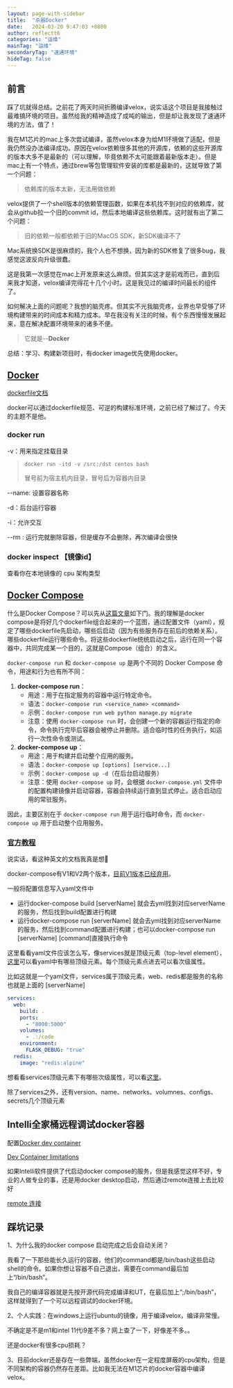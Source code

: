 ```yaml
---
layout: page-with-sidebar
title:  "杀器Docker"
date:   2024-03-20 9:47:03 +0800
author: reflectt6
categories: "运维"
mainTag: "运维"
secondaryTag: "速通环境"
hideTag: false
---
```


## 前言

踩了坑就得总结。之前花了两天时间折腾编译velox，说实话这个项目是我接触过最难搞环境的项目。虽然给我的精神造成了成吨的输出，但是却让我发现了速通环境的方法，值了！

我在M1芯片的mac上多次尝试编译，虽然velox本身为给M1环境做了适配，但是我仍然没办法编译成功。原因在velox依赖很多其他的开源库，依赖的这些开源库的版本大多不是最新的（可以理解，毕竟依赖不太可能跟着最新版本走）。但是mac上有一个特点，通过brew等包管理软件安装的库都是最新的，这就导致了第一个问题：

> 依赖库的版本太新，无法用做依赖

velox提供了一个shell版本的依赖管理函数，如果在本机找不到对应的依赖库，就会从github拉一个旧的commit id，然后本地编译这些依赖库。这时就有出了第二个问题：

> 旧的依赖一般都依赖于旧的MacOS SDK，新SDK编译不了

Mac系统换SDK是很麻烦的，我个人也不想换，因为新的SDK修复了很多bug，我感觉这波反向升级很蠢。

这是我第一次感觉在mac上开发原来这么麻烦。但其实这才是前戏而已，直到后来我才知道，velox编译完得花十几个小时。这是我见过的编译时间最长的组件了。



如何解决上面的问题呢？我想的脑壳疼。但其实不光我脑壳疼，业界也早受够了环境构建带来的时间成本和精力成本。早在我没有关注的时候，有个东西慢慢发展起来，意在解决配置环境带来的诸多不便。

> 它就是--**Docker**

总结：学习、构建新项目时，有docker image优先使用docker。





## [Docker](https://docs.docker.com/manuals/)

[dockerfile文档](https://docs.docker.com/reference/dockerfile/)

docker可以通过dockerfile规范、可逆的构建标准环境，之前已经了解过了。今天的主题不是他。

### docker run

-v：用来指定挂载目录

> ```shell
> docker run -itd -v /src:/dst centos bash
> ```
>
> 冒号前为宿主机内目录，冒号后为容器内目录

--name: 设置容器名称

-d：后台运行容器

-i：允许交互 

--rm : 运行完就删除容器，但是缓存不会删除，再次编译会很快



### docker inspect 【镜像id】

查看你在本地镜像的 cpu 架构类型



## [Docker Compose](https://docs.docker.com/compose/compose-file/)

什么是Docker Compose？可以先从[这篇文章](https://www.freecodecamp.org/chinese/news/what-is-docker-compose-how-to-use-it/)如下门。我的理解是docker compose是将好几个dockerfile组合起来的一个蓝图，通过配置文件（yaml），规定了哪些dockerfile先启动，哪些后启动（因为有些服务存在前后的依赖关系）。哪些dockerfile运行哪些命令。将这些dockerfile统统启动之后，运行在同一个容器中，共同完成某一个目的，这就是Compose（组合）的含义。

`docker-compose run` 和 `docker-compose up` 是两个不同的 Docker Compose 命令，用途和行为也有所不同：

1. **docker-compose run**：
   - 用途：用于在指定服务的容器中运行特定命令。
   - 语法：`docker-compose run <service_name> <command>`
   - 示例：`docker-compose run web python manage.py migrate`
   - 注意：使用 `docker-compose run` 时，会创建一个新的容器运行指定的命令，命令执行完毕后容器会被停止并删除。适合临时性的任务执行，如运行一次性命令或测试。
2. **docker-compose up**：
   - 用途：用于构建并启动整个应用的服务。
   - 语法：`docker-compose up [options] [service...]`
   - 示例：`docker-compose up -d`（在后台启动服务）
   - 注意：使用 `docker-compose up` 时，会根据 `docker-compose.yml` 文件中的配置构建镜像并启动容器，容器会持续运行直到显式停止。适合启动应用的常驻服务。

因此，主要区别在于 `docker-compose run` 用于运行临时命令，而 `docker-compose up` 用于启动整个应用服务。



### [官方教程](https://docs.docker.com/compose/compose-file/05-services/)

说实话，看这种英文的文档我真是想🤮

docker-compose有V1和V2两个版本，[目前V1版本已经弃用](https://docs.docker.com/compose/migrate/)。

一般将配置信息写入yaml文件中

- 运行docker-compose build [serverName] 就会去yml找到对应serverName的服务，然后找到build配置进行构建
- 运行docker-compose run [serverName] 就会去yml找到对应serverName的服务，然后找到command配置进行构建；也可以docker-compose run [serverName] [command]直接执行命令

这里看看yaml文件应该怎么写，像services就是顶级元素（top-level element），[这里](https://docs.docker.com/compose/compose-file/)可以看yaml中有哪些顶级元素。每个顶级元素点进去可以看次级属性。

比如这就是一个yaml文件，services属于顶级元素，web、redis都是服务的名称也就是上面的 [serverName]

```yaml
services:
  web:
    build: .
    ports:
      - "8000:5000"
    volumes:
      - .:/code
    environment:
      FLASK_DEBUG: "true"
  redis:
    image: "redis:alpine"
```

想看看services顶级元素下有哪些次级属性，可以看[这里](https://docs.docker.com/compose/compose-file/05-services/)。

除了services之外，还有version、name、networks、volumnes、configs、secrets几个顶级元素



## Intelli全家桶远程调试docker容器

配置[Docker dev container](https://www.jetbrains.com/help/clion/connect-to-devcontainer.html#start_container_from_product)

[Dev Container limitations](https://www.jetbrains.com/help/clion/prerequisites-for-dev-containers.html#limitations)

如果Intelli软件提供了代启动docker compose的服务，但是我感觉这样不好，专业的人做专业的事，还是用docker desktop启动，然后通过remote连接上去比较好

[remote 连接](https://www.jetbrains.com/help/clion/remote-development-a.html#use_idea)



## 踩坑记录

1、为什么我的docker compose 启动完成之后会自动关闭？

我看了一下那些能长久运行的容器，他们的command都是/bin/bash这些启动shell的命令。如果你想让容器不自己退出，需要在command最后加上“/bin/bash”。

我自己的编译容器就是先按开源代码完成编译和UT，在最后加上“;/bin/bash”，这样就得到了一个可以远程调试的docker环境。



2、个人实践：在windows上运行ubuntu的镜像，用于编译velox，编译非常慢。

不确定是不是m1和intel 11代i9差不多？网上查了一下，好像差不多。。

还是docker有很多cpu损耗？



3、目前docker还是存在一些弊端，虽然docker在一定程度屏蔽的cpu架构，但是不同架构的容器仍然存在差距。比如我无法在M1芯片的docker容器中编译velox。













